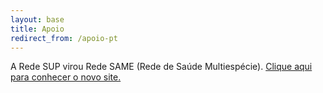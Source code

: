 ```yaml
---
layout: base
title: Apoio
redirect_from: /apoio-pt
---
```


A Rede SUP virou Rede SAME (Rede de Saúde Multiespécie). [Clique aqui para conhecer o novo site.](http://redesame.fmvz.usp.br)

